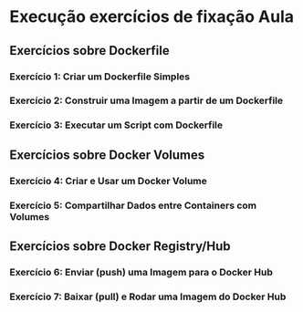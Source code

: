# Execução exercícios de fixação Aula

## Exercícios sobre Dockerfile

### Exercício 1: Criar um Dockerfile Simples


### Exercício 2: Construir uma Imagem a partir de um Dockerfile


### Exercício 3: Executar um Script com Dockerfile


## Exercícios sobre Docker Volumes

### Exercício 4: Criar e Usar um Docker Volume


### Exercício 5: Compartilhar Dados entre Containers com Volumes


## Exercícios sobre Docker Registry/Hub

### Exercício 6: Enviar (push) uma Imagem para o Docker Hub


### Exercício 7: Baixar (pull) e Rodar uma Imagem do Docker Hub

